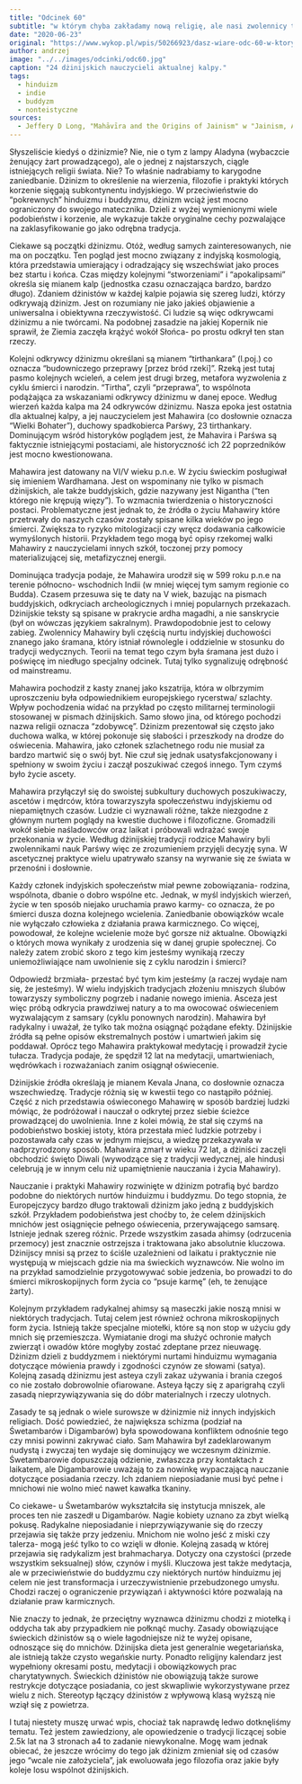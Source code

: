 ```yaml
---
title: "Odcinek 60"
subtitle: "w którym chyba zakładamy nową religię, ale nasi zwolennicy twierdzą, że wcale nie."
date: "2020-06-23"
original: "https://www.wykop.pl/wpis/50266923/dasz-wiare-odc-60-w-ktorym-chyba-zakladamy-nowa-re/"
author: andrzej
image: "../../images/odcinki/odc60.jpg"
caption: "24 dżinijskich nauczycieli aktualnej kalpy."
tags:
  - hinduizm
  - indie
  - buddyzm
  - nonteistyczne
sources:
  - Jeffery D Long, "Mahāvīra and the Origins of Jainism" w "Jainism, An Introduction"
---
```


Słyszeliście kiedyś o dżinizmie? Nie, nie o tym z lampy Aladyna (wybaczcie żenujący żart prowadzącego), ale o jednej z najstarszych, ciągle istniejących religii świata. Nie? To właśnie nadrabiamy to karygodne zaniedbanie. Dżinizm to określenie na wierzenia, filozofie i praktyki których korzenie sięgają subkontynentu indyjskiego. W przeciwieństwie do “pokrewnych” hinduizmu i buddyzmu, dżinizm wciąż jest mocno ograniczony do swojego matecznika. Dzieli z wyżej wymienionymi wiele podobieństw i korzenie, ale wykazuje także oryginalne cechy pozwalające na zaklasyfikowanie go jako odrębna tradycja.

Ciekawe są początki dżinizmu. Otóż, według samych zainteresowanych, nie ma on początku. Ten pogląd jest mocno związany z indyjską kosmologią, która przedstawia umierający i odradzający się wszechświat jako proces bez startu i końca. Czas między kolejnymi “stworzeniami” i “apokalipsami” określa się mianem kalp (jednostka czasu oznaczająca bardzo, bardzo długo). Zdaniem dżinistów w każdej kalpie pojawia się szereg ludzi, którzy odkrywają dżinizm. Jest on rozumiany nie jako jakieś objawienie a uniwersalna i obiektywna rzeczywistość. Ci ludzie są więc odkrywcami dżinizmu a nie twórcami. Na podobnej zasadzie na jakiej Kopernik nie sprawił, że Ziemia zaczęła krążyć wokół Słońca- po prostu odkrył ten stan rzeczy.

Kolejni odkrywcy dżinizmu określani są mianem “tirthankara” (l.poj.) co oznacza “budowniczego przeprawy [przez bród rzeki]”. Rzeką jest tutaj pasmo kolejnych wcieleń, a celem jest drugi brzeg, metafora wyzwolenia z cyklu śmierci i narodzin. “Tirtha”, czyli “przeprawa”, to wspólnota podążająca za wskazaniami odkrywcy dżinizmu w danej epoce. Według wierzeń każda kalpa ma 24 odkrywców dżinizmu. Nasza epoka jest ostatnia dla aktualnej kalpy, a jej nauczycielem jest Mahawira (co dosłownie oznacza “Wielki Bohater”), duchowy spadkobierca Parśwy, 23 tirthankary. Dominującym wśród historyków poglądem jest, że Mahavira i Parśwa są faktycznie istniejącymi postaciami, ale historyczność ich 22 poprzedników jest mocno kwestionowana.

Mahawira jest datowany na VI/V wieku p.n.e. W życiu świeckim posługiwał się imieniem Wardhamana. Jest on wspominany nie tylko w pismach dżinijskich, ale także buddyjskich, gdzie nazywany jest Nigantha (“ten którego nie krępują więzy”). To wzmacnia twierdzenia o historyczności postaci. Problematyczne jest jednak to, że źródła o życiu Mahawiry które przetrwały do naszych czasów zostały spisane kilka wieków po jego śmierci. Zwiększa to ryzyko mitologizacji czy wręcz dodawania całkowicie wymyślonych historii. Przykładem tego mogą być opisy rzekomej walki Mahawiry z nauczycielami innych szkół, toczonej przy pomocy materializującej się, metafizycznej energii.

Dominująca tradycja podaje, że Mahawira urodził się w 599 roku p.n.e na terenie północno- wschodnich Indii (w mniej więcej tym samym regionie co Budda). Czasem przesuwa się te daty na V wiek, bazując na pismach buddyjskich, odkryciach archeologicznych i mniej popularnych przekazach. Dżinijskie teksty są spisane w prakrycie ardha magadhi, a nie sanskrycie (był on wówczas językiem sakralnym). Prawdopodobnie jest to celowy zabieg. Zwolennicy Mahawiry byli częścią nurtu indyjskiej duchowości znanego jako śramana, który istniał równolegle i oddzielnie w stosunku do tradycji wedycznych. Teorii na temat tego czym była śramana jest dużo i poświęcę im niedługo specjalny odcinek. Tutaj tylko sygnalizuję odrębność od mainstreamu.

Mahawira pochodził z kasty znanej jako kszatrija, która w olbrzymim uproszczeniu była odpowiednikiem europejskiego rycerstwa/ szlachty. Wpływ pochodzenia widać na przykład po często militarnej terminologii stosowanej w pismach dżinijskich. Samo słowo jina, od którego pochodzi nazwa religii oznacza “zdobywcę”. Dżinizm prezentował się często jako duchowa walka, w której pokonuje się słabości i przeszkody na drodze do oświecenia. Mahawira, jako członek szlachetnego rodu nie musiał za bardzo martwić się o swój byt. Nie czuł się jednak usatysfakcjonowany i spełniony w swoim życiu i zaczął poszukiwać czegoś innego. Tym czymś było życie ascety.

Mahawira przyłączył się do swoistej subkultury duchowych poszukiwaczy, ascetów i mędrców, która towarzyszyła społeczeństwu indyjskiemu od niepamiętnych czasów. Ludzie ci wyznawali różne, także niezgodne z głównym nurtem poglądy na kwestie duchowe i filozoficzne. Gromadzili wokół siebie naśladowców oraz laikat i próbowali wdrażać swoje przekonania w życie. Według dżinijskiej tradycji rodzice Mahawiry byli zwolennikami nauk Parśwy więc ze zrozumieniem przyjęli decyzję syna. W ascetycznej praktyce wielu upatrywało szansy na wyrwanie się ze świata w przenośni i dosłownie.

Każdy członek indyjskich społeczeństw miał pewne zobowiązania- rodzina, wspólnota, dbanie o dobro wspólne etc. Jednak, w myśl indyjskich wierzeń, życie w ten sposób niejako uruchamia prawo karmy- co oznacza, że po śmierci dusza dozna kolejnego wcielenia. Zaniedbanie obowiązków wcale nie wyłączało człowieka z działania prawa karmicznego. Co więcej, powodował, że kolejne wcielenie może być gorsze niż aktualne. Obowiązki o których mowa wynikały z urodzenia się w danej grupie społecznej. Co należy zatem zrobić skoro z tego kim jesteśmy wynikają rzeczy uniemożliwiające nam uwolnienie się z cyklu narodzin i śmierci?

Odpowiedź brzmiała- przestać być tym kim jesteśmy (a raczej wydaje nam się, że jesteśmy). W wielu indyjskich tradycjach złożeniu mniszych ślubów towarzyszy symboliczny pogrzeb i nadanie nowego imienia. Asceza jest więc próbą odkrycia prawdziwej natury a to ma owocować oświeceniem wyzwalającym z samsary (cyklu ponownych narodzin). Mahawira był radykalny i uważał, że tylko tak można osiągnąć pożądane efekty. Dżinijskie źródła są pełne opisów ekstremalnych postów i umartwień jakim się poddawał. Oprócz tego Mahawira praktykował medytację i prowadził życie tułacza. Tradycja podaje, że spędził 12 lat na medytacji, umartwieniach, wędrówkach i rozważaniach zanim osiągnął oświecenie.

Dżinijskie źródła określają je mianem Kevala Jnana, co dosłownie oznacza wszechwiedzę. Tradycje różnią się w kwestii tego co nastąpiło później. Część z nich przedstawia oświeconego Mahawirę w sposób bardziej ludzki mówiąc, że podróżował i nauczał o odkrytej przez siebie ścieżce prowadzącej do uwolnienia. Inne z kolei mówią, że stał się czymś na podobieństwo boskiej istoty, która przestała mieć ludzkie potrzeby i pozostawała cały czas w jednym miejscu, a wiedzę przekazywała w nadprzyrodzony sposób. Mahawira zmarł w wieku 72 lat, a dżiniści zaczęli obchodzić święto Diwali (wywodzące się z tradycji wedycznej, ale hindusi celebrują je w innym celu niż upamiętnienie nauczania i życia Mahawiry).

Nauczanie i praktyki Mahawiry rozwinięte w dżinizm potrafią być bardzo podobne do niektórych nurtów hinduizmu i buddyzmu. Do tego stopnia, że Europejczycy bardzo długo traktowali dżinizm jako jedną z buddyjskich szkół. Przykładem podobieństwa jest choćby to, że celem dżinijskich mnichów jest osiągnięcie pełnego oświecenia, przerywającego samsarę. Istnieje jednak szereg różnic. Przede wszystkim zasada ahimsy (odrzucenia przemocy) jest znacznie ostrzejsza i traktowana jako absolutnie kluczowa. Dżinijscy mnisi są przez to ściśle uzależnieni od laikatu i praktycznie nie występują w miejscach gdzie nia ma świeckich wyznawców. Nie wolno im na przykład samodzielnie przygotowywać sobie jedzenia, bo prowadzi to do śmierci mikroskopijnych form życia co “psuje karmę” (eh, te żenujące żarty).

Kolejnym przykładem radykalnej ahimsy są maseczki jakie noszą mnisi w niektórych tradycjach. Tutaj celem jest również ochrona mikroskopijnych form życia. Istnieją także specjalne miotełki, które są non stop w użyciu gdy mnich się przemieszcza. Wymiatanie drogi ma służyć ochronie małych zwierząt i owadów które mogłyby zostać zdeptane przez nieuwagę. Dżinizm dzieli z buddyzmem i niektórymi nurtami hinduizmu wymagania dotyczące mówienia prawdy i zgodności czynów ze słowami (satya). Kolejną zasadą dżinizmu jest asteya czyli zakaz używania i brania czegoś co nie zostało dobrowolnie ofiarowane. Asteya łączy się z aparigrahą czyli zasadą nieprzywiązywania się do dóbr materialnych i rzeczy ulotnych.

Zasady te są jednak o wiele surowsze w dżinizmie niż innych indyjskich religiach. Dość powiedzieć, że największa schizma (podział na Śwetambarów i Digambarów) była spowodowana konfliktem odnośnie tego czy mnisi powinni zakrywać ciało. Sam Mahawira był zadeklarowanym nudystą i zwyczaj ten wydaje się dominujący we wczesnym dżinizmie. Śwetambarowie dopuszczają odzienie, zwłaszcza przy kontaktach z laikatem, ale Digambarowie uważają to za nowinkę wypaczającą nauczanie dotyczące posiadania rzeczy. Ich zdaniem nieposiadanie musi być pełne i mnichowi nie wolno mieć nawet kawałka tkaniny.

Co ciekawe- u Śwetambarów wykształciła się instytucja mniszek, ale proces ten nie zaszedł u Digambarów. Nagie kobiety uznano za zbyt wielką pokusę. Radykalne nieposiadanie i nieprzywiązywanie się do rzeczy przejawia się także przy jedzeniu. Mnichom nie wolno jeść z miski czy talerza- mogą jeść tylko to co wzięli w dłonie. Kolejną zasadą w której przejawia się radykalizm jest brahmacharya. Dotyczy ona czystości (przede wszystkim seksualnej) słów, czynów i myśli. Kluczowa jest także medytacja, ale w przeciwieństwie do buddyzmu czy niektórych nurtów hinduizmu jej celem nie jest transformacja i urzeczywistnienie przebudzonego umysłu. Chodzi raczej o ograniczenie przywiązań i aktywności które pozwalają na działanie praw karmicznych.

Nie znaczy to jednak, że przeciętny wyznawca dżinizmu chodzi z miotełką i oddycha tak aby przypadkiem nie połknąć muchy. Zasady obowiązujące świeckich dżinistów są o wiele łagodniejsze niż te wyżej opisane, odnoszące się do mnichów. Dżinijska dieta jest generalnie wegetariańska, ale istnieją także czysto wegańskie nurty. Ponadto religijny kalendarz jest wypełniony okresami postu, medytacji i obowiązkowych prac charytatywnych. Świeckich dżinistów nie obowiązują także surowe restrykcje dotyczące posiadania, co jest skwapliwie wykorzystywane przez wielu z nich. Stereotyp łączący dżinistów z wpływową klasą wyższą nie wziął się z powietrza.

I tutaj niestety muszę urwać wpis, chociaż tak naprawdę ledwo dotknęliśmy tematu. Też jestem zawiedziony, ale opowiedzenie o tradycji liczącej sobie 2.5k lat na 3 stronach a4 to zadanie niewykonalne. Mogę wam jednak obiecać, że jeszcze wrócimy do tego jak dżinizm zmieniał się od czasów jego “wcale nie założyciela”, jak ewoluowała jego filozofia oraz jakie były koleje losu wspólnot dżinijskich.

